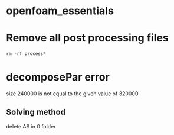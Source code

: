 # openfoam_essentials
# Remove all post processing files
```
rm -rf process*
```
# decomposePar error
size 240000 is not equal to the given value of 320000
## Solving method
delete AS in 0 folder
